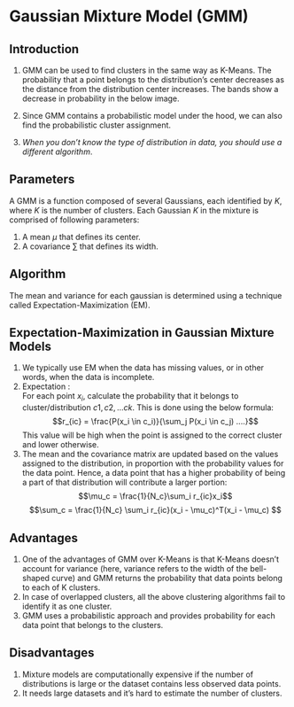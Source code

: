 # Gaussian Mixture Model (GMM)

## Introduction

1.  GMM can be used to find clusters in the same way as K-Means. The probability that a point belongs to the distribution’s center decreases as the distance from the distribution center increases. The bands show a decrease in probability in the below image. 

1.  Since GMM contains a probabilistic model under the hood, we can also find the probabilistic cluster assignment. 
1.  *When you don’t know the type of distribution in data, you should use a different algorithm*.

## Parameters

A GMM is a function composed of several Gaussians, each identified by $K$, where $K$ is the number of clusters. Each Gaussian $K$ in the mixture is comprised of following parameters:

1.  A mean $\mu$ that defines its center.
1.  A covariance $\sum$ that defines its width.


## Algorithm
The mean and variance for each gaussian is determined using a technique called Expectation-Maximization (EM).

## Expectation-Maximization in Gaussian Mixture Models

1.  We typically use EM when the data has missing values, or in other words, when the data is incomplete.
1.  Expectation :  
For each point $x_i$, calculate the probability that it belongs to cluster/distribution $c1, c2, … ck$. This is done using the below formula:
    $$r_{ic} = \frac{P(x_i \in c_i)}{\sum_j P(x_i \in c_j) ....}$$
    This value will be high when the point is assigned to the correct cluster and lower otherwise.
1.  The mean and the covariance matrix are updated based on the values assigned to the distribution, in proportion with the probability values for the data point. Hence, a data point that has a higher probability of being a part of that distribution will contribute a larger portion:
$$\mu_c = \frac{1}{N_c}\sum_i r_{ic}x_i$$
$$\sum_c = \frac{1}{N_c} \sum_i r_{ic}(x_i - \mu_c)^T(x_i - \mu_c) $$

## Advantages

1.  One of the advantages of GMM over K-Means is that K-Means doesn’t account for variance (here, variance refers to the width of the bell-shaped curve) and GMM returns the probability that data points belong to each of K clusters. 
1.  In case of overlapped clusters, all the above clustering algorithms fail to identify it as one cluster. 
1.  GMM uses a probabilistic approach and provides probability for each data point that belongs to the clusters. 


## Disadvantages

1.  Mixture models are computationally expensive if the number of distributions is large or the dataset contains less observed data points.
1.  It needs large datasets and it’s hard to estimate the number of clusters.

